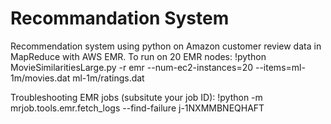 # Recommandation System
Recommendation system using python on Amazon customer review data in MapReduce with AWS EMR.
To run on 20 EMR nodes:
!python MovieSimilaritiesLarge.py -r emr --num-ec2-instances=20 --items=ml-1m/movies.dat ml-1m/ratings.dat

Troubleshooting EMR jobs (subsitute your job ID):
!python -m mrjob.tools.emr.fetch_logs --find-failure j-1NXMMBNEQHAFT
